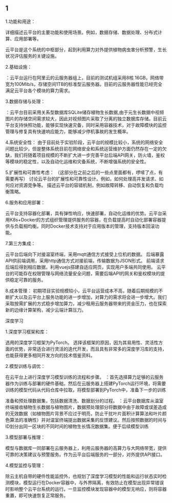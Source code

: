 ## 1
1.功能和用途：

详细描述云平台的主要功能和使用场景。例如，数据存储、数据处理、分布式计算、应用部署等。

云平台是这个系统的中枢部分，起到利用算力对外提供植物病虫害分析预警，生长状况评估服务的关键设施。


2.基础设施：


：云平台运行在阿里云的云服务器组上，目前的测试机组采用8核 16GB，网络带宽为100Mib/s，存储空间1TB的标准型云服务器。目前的云服务器性能已经完全满足云平台各个模块的算力需求。

3.数据存储与处理：


：云平台目前采用关系型数据库SQLite储存植物生长数据,由于元生长数据中视频图片的存储空间需求较大，因此对视频图片采取了分离的独立数据库存储。目前云平台支持快照功能，能够实现快速灾备，同时采用容器技术，对于故障模块的监控管理与修复具有快速响应能力，能够减少停机事故的发生概率。

4.系统安全性：
由于目前处于实验阶段，云平台的规模比较小，系统的网络安全问题比较少，但是整体系统目前在网络安全和系统运营维护方面仍然存在一定的欠缺，我们将随着项目规模的不断扩大进一步完善平台后端API网关，防火墙，鉴权等模块的稳定性，以及自动化运维和灾备系统，不断增强系统的安全性。

5.扩展性和可靠性考虑：
（这部分在之前之后的一些点里面都有，啰嗦了点，有需要再写）
讨论云平台的扩展性和可靠性设计。例如，如何处理高并发请求、如何应对资源竞争等。
描述云平台的容错机制，例如故障转移、自动恢复和负载均衡策略。


6.服务和应用部署：

云平台支持容器化部署，具有弹性响应，快速部署，自动化运维的优势。云平台采用K8s+Docker的方式组织管理提供服务的容器，在负载提高时自动化部署容器提供与负载相均衡。同时Docker技术支持对于应用版本的管理，支持版本回滚功能。

7.第三方集成：

云平台后端向下对接温室终端，采用mqtt通信方式接受上位机的数据。
后端暴露API供前端调用，采用http通信方式对接前端，传输数据为JSON形式。
前端请求后端后得到相应数据，利用vuejs搭建自适应网页，实现用户多端共同使用。
云平台的可能存在权限管理与网络流量安全问题，需要后端API的网关和鉴权模块的提供稳定可靠的服务。

8.成本管理：
初期项目实验规模较小，云平台运营成本不高，随着后期规模的不断扩大以及云平台上服务功能的进一步增加，对算力的需求将会进一步增大。我们采取按需扩展的方式稳步增加算力，减少租用云服务器带来的资金压力，也在探索新的边缘计算架构，减少云端计算压力。





深度学习

1.深度学习框架和库：

选用的深度学习框架为PyTorch。
选择该框架的原因，因为其易用性、灵活性方面的优势，非常适合进行灵活的迭代开发，而且具有非常多的深度学习库的支持，也能获得更多相同开发方向的技术借鉴资料。

2.模型训练与调优：

在云平台上进行深度学习模型训练的流程和步骤。
：首先选择算力足够的云服务器作为训练与部署的硬件基础，然后在云服务器上搭建PyTorch运行环境，将需要训练的模型代码从代码仓库中拉取，将模型部署到PyTorch中，准备下一步的训练

准备和预处理数据集，包括数据清洗、数据划分的过程。
：云平台数据库从温室终端接收植物生长数据与植物图片，数据预处理部分将数据中由于故障或误差造成的无效数据（如植物图片背景不应过于明亮，防止干扰叶片面积计算算法和叶片颜色算法的准确性）并对温室终端提出数据采集的反馈建议。然后按照数据的时间与ID划分出同一区块的不同时间的植物生长情况数据集。便于后续模型训练


3.模型部署与推理：

模型与数据库一同部署在云服务器上，利用云服务器的高算力与大网络带宽，提供可靠的决策建议与预警服务。作为云平台后端服务的一部分，对外提供API接口。


4.模型监控与管理：

除云主机自带的硬件性能监控外，也规划了深度学习模型的性能和运行状态实时检测模块，模型运行在Docker容器中，与外界隔离，有效防止在模型出现异常错误时影响整个云平台系统的运行。一旦监控模块发现容器中的模型无响应，则将容器重置，即可快速恢复正常服务。




